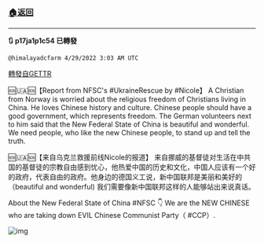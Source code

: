 ###  [:house:返回](README.md)
---


**:arrows_clockwise: p17ja1p1c54 已轉發**

`@himalayadcfarm 4/29/2022 3:03 AM UTC`

[轉發自GETTR](https://gettr.com/post/p17ja1p1c54)

🆘🇺🇦🆘【Report from NFSC's #UkraineRescue by #Nicole】
A Christian from Norway is worried about the religious freedom of Christians living in China. He loves Chinese history and culture.  Chinese people should have a good government, which represents freedom. The German volunteers next to him said that the New Federal State of China is beautiful and wonderful. We need people, who like the new Chinese people, to stand up and tell the truth.

🆘🇺🇦🆘【来自乌克兰救援前线Nicole的报道】
来自挪威的基督徒对生活在中共国的基督徒的宗教自由感到忧心，他热爱中国的历史和文化，中国人应该有一个好的政府，代表自由的政府。他身边的德国义工说，新中国联邦是美丽和美好的（beautiful and wonderful) 我们需要像新中国联邦这样的人能够站出来说真话。

About the New Federal State of China #NFSC 👇
We are the NEW CHINESE who are taking down EVIL Chinese Communist Party（ #CCP）.

![img](https://media.gettr.com/group50/origin/2022/04/29/03/d991bf48-d4ce-ed49-8577-3631ca9fd77e/out.jpg)

